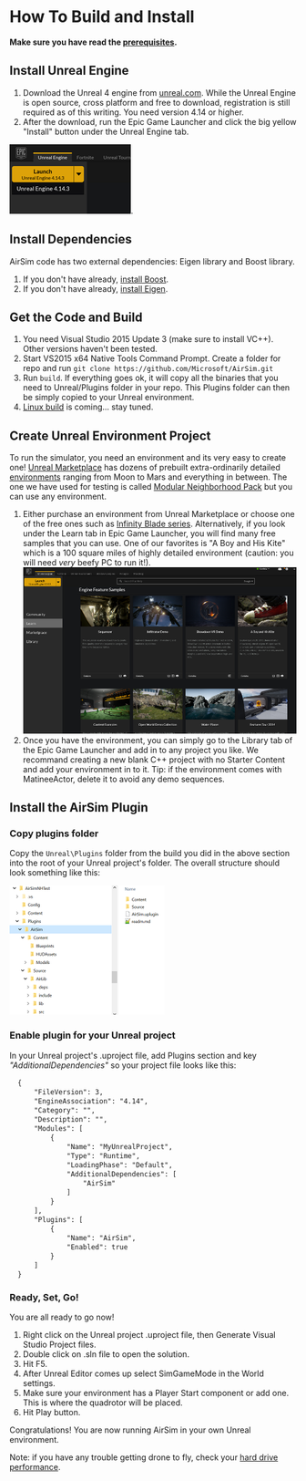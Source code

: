 # How To Build and Install
**Make sure you have read the [prerequisites](prereq.md).**

## Install Unreal Engine
  1. Download the Unreal 4 engine from [unreal.com](https://www.unrealengine.com/dashboard). While the Unreal Engine is open source, cross platform and free to download, registration is still required as of this writing. You need version 4.14 or higher.
  2. After the download, run the Epic Game Launcher and click the big yellow "Install" button under the Unreal Engine tab. 
 
  ![Epic launcher install](images/epic_launcher_install.png).

## Install Dependencies
AirSim code has two external dependencies: Eigen library and Boost library.
  1. If you don't have already, [install Boost](install_boost.md).
  2. If you don't have already, [install Eigen](install_eigen.md).

## Get the Code and Build
  1. You need Visual Studio 2015 Update 3 (make sure to install VC++). Other versions haven't been tested.
  2. Start VS2015 x64 Native Tools Command Prompt. Create a folder for repo and run
  `git clone https://github.com/Microsoft/AirSim.git`
  3. Run `build`. If everything goes ok, it will copy all the binaries that you need to Unreal/Plugins folder in your repo.  This Plugins folder can then be simply copied to your Unreal environment.
  4. [Linux build](linux_build.md) is coming... stay tuned.
  
## Create Unreal Environment Project
To run the simulator, you need an environment and its very easy to create one! [Unreal Marketplace](https://www.unrealengine.com/marketplace) has dozens of prebuilt extra-ordinarily detailed [environments](https://www.unrealengine.com/marketplace/content-cat/assets/environments) ranging from Moon to Mars and everything in between. The one we have used for testing is called [Modular Neighborhood Pack](https://www.unrealengine.com/marketplace/modular-neighborhood-pack) but you can use any environment.
  1. Either purchase an environment from Unreal Marketplace or choose one of the free ones such as [Infinity Blade series](https://www.unrealengine.com/marketplace/infinity-blade-plain-lands). Alternatively, if you look under the Learn tab in Epic Game Launcher, you will find many free samples that you can use. One of our favorites is "A Boy and His Kite" which is a 100 square miles of highly detailed environment (caution: you will need *very* beefy PC to run it!).
  ![Epic Launcher - Learn](images/epic_launcher_learn.png)
  2. Once you have the environment, you can simply go to the Library tab of the Epic Game Launcher and add in to any project you like. We recommand creating a new blank C++ project with no Starter Content and add your environment in to it. Tip: if the environment comes with MatineeActor, delete it to avoid any demo sequences.

## Install the AirSim Plugin
### Copy plugins folder
  Copy the `Unreal\Plugins` folder from the build you did in the above section into the root of your Unreal project's folder. The overall structure should look something like this: 

  ![Unreal folder structure](images/unreal_folders.png)

### Enable plugin for your Unreal project
  In your Unreal project's .uproject file, add Plugins section and key *"AdditionalDependencies"* so your project file looks like this:
  ```
    {
        "FileVersion": 3,
        "EngineAssociation": "4.14",
        "Category": "",
        "Description": "",
        "Modules": [
            {
                "Name": "MyUnrealProject",
                "Type": "Runtime",
                "LoadingPhase": "Default",
                "AdditionalDependencies": [
                    "AirSim"
                ]
            }
        ],
        "Plugins": [
            {
                "Name": "AirSim",
                "Enabled": true
            }
        ]
    }  
  ```

### Ready, Set, Go!
You are all ready to go now! 

1. Right click on the Unreal project .uproject file, then Generate Visual Studio Project files. 
2. Double click on .sln file to open the solution. 
3. Hit F5.
4. After Unreal Editor comes up select SimGameMode in the World settings.
5. Make sure your environment has a Player Start component or add one. This is where the quadrotor will be placed.
6. Hit Play button.

Congratulations! You are now running AirSim in your own Unreal environment.

Note: if you have any trouble getting drone to fly, check your [hard drive performance](hard_drive.md).